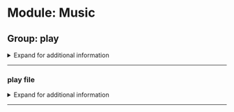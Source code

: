# Module: Music

## Group: play
<details><summary markdown='span'>Expand for additional information</summary><p>

*Commands for playing music. Group call plays given URL or searches YouTube for given query and plays the first result.*

**Requires bot permissions:**
`Speak`

**Aliases:**
`music, p`

**Overload 1:**

`[URL]` : *URL to play.*

**Overload 0:**

`[string...]` : *YouTube search query.*

**Examples:**

```
!play https://www.youtube.com/watch?v=dQw4w9WgXcQ
!play what is love?
```
</p></details>

---

### play file
<details><summary markdown='span'>Expand for additional information</summary><p>

*Plays an audio file from the server filesystem.*

**Requires bot permissions:**
`Speak`

**Aliases:**
`f`

**Arguments:**

`[string...]` : *Full path to the file to play.*

**Examples:**

```
!play file test.mp3
```
</p></details>

---

